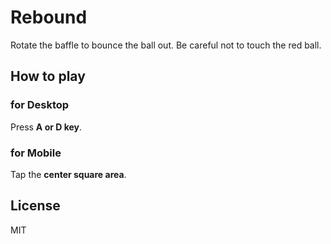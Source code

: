 # Rebound

Rotate the baffle to bounce the ball out. Be careful not to touch the red ball.

## How to play
### for Desktop
Press <strong>A or D key</strong>.
### for Mobile
Tap the <strong>center square area</strong>.

## License
MIT